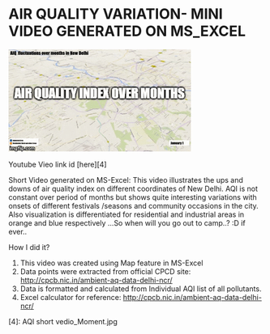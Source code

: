 # AIR QUALITY VARIATION- MINI VIDEO GENERATED ON MS_EXCEL

![AQI gif][3]

Youtube Vieo link id [here][4]

Short Video generated on MS-Excel: 
This video illustrates the ups and downs of air quality index on different coordinates of New Delhi. AQI is not constant over period of months but shows quite interesting variations with onsets of different festivals /seasons and community occasions in the city. Also visualization is differentiated for residential and industrial areas in orange and blue respectively
...So when will you go out to camp..? :D if ever..

How I did it?
1. This video was created using Map feature in MS-Excel
2. Data points were extracted from official CPCD site: http://cpcb.nic.in/ambient-aq-data-delhi-ncr/
3. Data is formatted and calculated from Individual AQI list of all pollutants.
4. Excel calculator for reference: http://cpcb.nic.in/ambient-aq-data-delhi-ncr/

[1]: AQIshortvedio.gif
[2]: https://www.youtube.com/watch?v=9USyCSgAbjk
[3]: gif_1.gif
[4]: AQI short vedio_Moment.jpg
